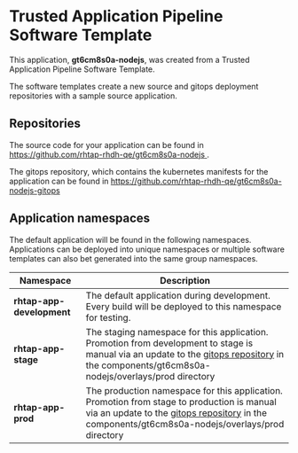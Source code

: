 # Trusted Application Pipeline Software Template

This application, **gt6cm8s0a-nodejs**, was created from a Trusted Application Pipeline Software Template.

The software templates create a new source and gitops deployment repositories with a sample source application. 

## Repositories

The source code for your application can be found in [https://github.com/rhtap-rhdh-qe/gt6cm8s0a-nodejs ](https://github.com/rhtap-rhdh-qe/gt6cm8s0a-nodejs ).
 
The gitops repository, which contains the kubernetes manifests for the application can be found in 
[https://github.com/rhtap-rhdh-qe/gt6cm8s0a-nodejs-gitops ](https://github.com/rhtap-rhdh-qe/gt6cm8s0a-nodejs-gitops ) 

## Application namespaces 

The default application will be found in the following namespaces. Applications can be deployed into unique namespaces or multiple software templates can also bet generated into the same group namespaces.  

|  Namespace   |  Description   |  
| -------- | -------- |   
| **rhtap-app-development** | The default application during development. Every build will be deployed to this namespace for testing. | 
| **rhtap-app-stage** | The staging namespace for this application. Promotion from development to stage is manual via an update to the [gitops repository](https://github.com/rhtap-rhdh-qe/gt6cm8s0a-nodejs-gitops ) in the components/gt6cm8s0a-nodejs/overlays/prod directory |  
| **rhtap-app-prod** | The production namespace for this application. Promotion from stage to production is manual via an update to the [gitops repository](https://github.com/rhtap-rhdh-qe/gt6cm8s0a-nodejs-gitops ) in the components/gt6cm8s0a-nodejs/overlays/prod directory | 